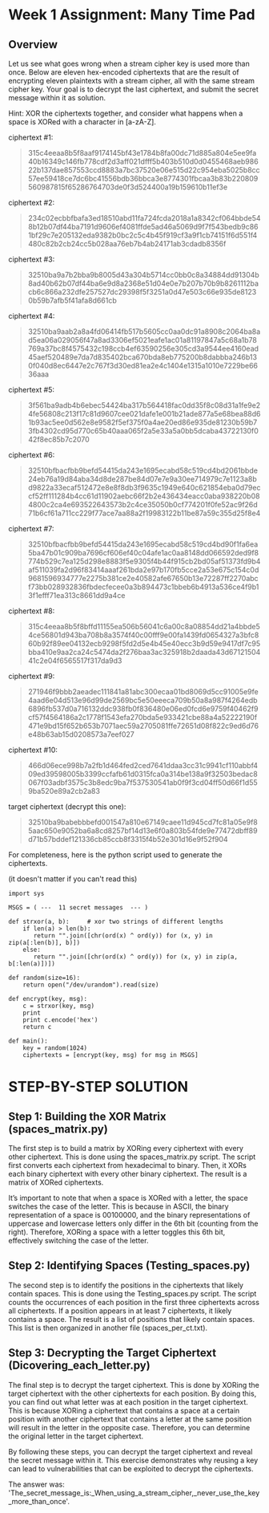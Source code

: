 # Week 1 Assignment: Many Time Pad
## Overview
Let us see what goes wrong when a stream cipher key is used more than once. Below are eleven hex-encoded ciphertexts that are the result of encrypting eleven plaintexts with a stream cipher, all with the same stream cipher key. Your goal is to decrypt the last ciphertext, and submit the secret message within it as solution.

Hint: XOR the ciphertexts together, and consider what happens when a space is XORed with a character in [a-zA-Z].

ciphertext #1:

> 315c4eeaa8b5f8aaf9174145bf43e1784b8fa00dc71d885a804e5ee9fa40b16349c146fb778cdf2d3aff021dfff5b403b510d0d0455468aeb98622b137dae857553ccd8883a7bc37520e06e515d22c954eba5025b8cc57ee59418ce7dc6bc41556bdb36bbca3e8774301fbcaa3b83b220809560987815f65286764703de0f3d524400a19b159610b11ef3e

ciphertext #2:

> 234c02ecbbfbafa3ed18510abd11fa724fcda2018a1a8342cf064bbde548b12b07df44ba7191d9606ef4081ffde5ad46a5069d9f7f543bedb9c861bf29c7e205132eda9382b0bc2c5c4b45f919cf3a9f1cb74151f6d551f4480c82b2cb24cc5b028aa76eb7b4ab24171ab3cdadb8356f

ciphertext #3:

> 32510ba9a7b2bba9b8005d43a304b5714cc0bb0c8a34884dd91304b8ad40b62b07df44ba6e9d8a2368e51d04e0e7b207b70b9b8261112bacb6c866a232dfe257527dc29398f5f3251a0d47e503c66e935de81230b59b7afb5f41afa8d661cb

ciphertext #4:

> 32510ba9aab2a8a4fd06414fb517b5605cc0aa0dc91a8908c2064ba8ad5ea06a029056f47a8ad3306ef5021eafe1ac01a81197847a5c68a1b78769a37bc8f4575432c198ccb4ef63590256e305cd3a9544ee4160ead45aef520489e7da7d835402bca670bda8eb775200b8dabbba246b130f040d8ec6447e2c767f3d30ed81ea2e4c1404e1315a1010e7229be6636aaa

ciphertext #5:

> 3f561ba9adb4b6ebec54424ba317b564418fac0dd35f8c08d31a1fe9e24fe56808c213f17c81d9607cee021dafe1e001b21ade877a5e68bea88d61b93ac5ee0d562e8e9582f5ef375f0a4ae20ed86e935de81230b59b73fb4302cd95d770c65b40aaa065f2a5e33a5a0bb5dcaba43722130f042f8ec85b7c2070

ciphertext #6:

> 32510bfbacfbb9befd54415da243e1695ecabd58c519cd4bd2061bbde24eb76a19d84aba34d8de287be84d07e7e9a30ee714979c7e1123a8bd9822a33ecaf512472e8e8f8db3f9635c1949e640c621854eba0d79eccf52ff111284b4cc61d11902aebc66f2b2e436434eacc0aba938220b084800c2ca4e693522643573b2c4ce35050b0cf774201f0fe52ac9f26d71b6cf61a711cc229f77ace7aa88a2f19983122b11be87a59c355d25f8e4

ciphertext #7:

> 32510bfbacfbb9befd54415da243e1695ecabd58c519cd4bd90f1fa6ea5ba47b01c909ba7696cf606ef40c04afe1ac0aa8148dd066592ded9f8774b529c7ea125d298e8883f5e9305f4b44f915cb2bd05af51373fd9b4af511039fa2d96f83414aaaf261bda2e97b170fb5cce2a53e675c154c0d9681596934777e2275b381ce2e40582afe67650b13e72287ff2270abcf73bb028932836fbdecfecee0a3b894473c1bbeb6b4913a536ce4f9b13f1efff71ea313c8661dd9a4ce

ciphertext #8:

> 315c4eeaa8b5f8bffd11155ea506b56041c6a00c8a08854dd21a4bbde54ce56801d943ba708b8a3574f40c00fff9e00fa1439fd0654327a3bfc860b92f89ee04132ecb9298f5fd2d5e4b45e40ecc3b9d59e9417df7c95bba410e9aa2ca24c5474da2f276baa3ac325918b2daada43d6712150441c2e04f6565517f317da9d3

ciphertext #9:

> 271946f9bbb2aeadec111841a81abc300ecaa01bd8069d5cc91005e9fe4aad6e04d513e96d99de2569bc5e50eeeca709b50a8a987f4264edb6896fb537d0a716132ddc938fb0f836480e06ed0fcd6e9759f40462f9cf57f4564186a2c1778f1543efa270bda5e933421cbe88a4a52222190f471e9bd15f652b653b7071aec59a2705081ffe72651d08f822c9ed6d76e48b63ab15d0208573a7eef027

ciphertext #10:

> 466d06ece998b7a2fb1d464fed2ced7641ddaa3cc31c9941cf110abbf409ed39598005b3399ccfafb61d0315fca0a314be138a9f32503bedac8067f03adbf3575c3b8edc9ba7f537530541ab0f9f3cd04ff50d66f1d559ba520e89a2cb2a83

target ciphertext (decrypt this one):

> 32510ba9babebbbefd001547a810e67149caee11d945cd7fc81a05e9f85aac650e9052ba6a8cd8257bf14d13e6f0a803b54fde9e77472dbff89d71b57bddef121336cb85ccb8f3315f4b52e301d16e9f52f904

For completeness, here is the python script used to generate the ciphertexts.

(it doesn't matter if you can't read this)

	import sys
	
	MSGS = ( ---  11 secret messages  --- )
	
	def strxor(a, b):     # xor two strings of different lengths
	    if len(a) > len(b):
	       return "".join([chr(ord(x) ^ ord(y)) for (x, y) in zip(a[:len(b)], b)])
	    else:
	       return "".join([chr(ord(x) ^ ord(y)) for (x, y) in zip(a, b[:len(a)])])
	
	def random(size=16):
	    return open("/dev/urandom").read(size)
	
	def encrypt(key, msg):
	    c = strxor(key, msg)
	    print
	    print c.encode('hex')
	    return c
	
	def main():
	    key = random(1024)
	    ciphertexts = [encrypt(key, msg) for msg in MSGS]

# STEP-BY-STEP SOLUTION

## Step 1: Building the XOR Matrix (spaces_matrix.py)

The first step is to build a matrix by XORing every ciphertext with every other ciphertext. This is done using the spaces_matrix.py script. The script first converts each ciphertext from hexadecimal to binary. Then, it XORs each binary ciphertext with every other binary ciphertext. The result is a matrix of XORed ciphertexts.

It’s important to note that when a space is XORed with a letter, the space switches the case of the letter. This is because in ASCII, the binary representation of a space is 00100000, and the binary representations of uppercase and lowercase letters only differ in the 6th bit (counting from the right). Therefore, XORing a space with a letter toggles this 6th bit, effectively switching the case of the letter.

## Step 2: Identifying Spaces (Testing_spaces.py)

The second step is to identify the positions in the ciphertexts that likely contain spaces. This is done using the Testing_spaces.py script. The script counts the occurrences of each position in the first three ciphertexts across all ciphertexts. If a position appears in at least 7 ciphertexts, it likely contains a space. The result is a list of positions that likely contain spaces. This list is then organized in another file (spaces_per_ct.txt).

## Step 3: Decrypting the Target Ciphertext (Dicovering_each_letter.py)

The final step is to decrypt the target ciphertext. This is done by XORing the target ciphertext with the other ciphertexts for each position. By doing this, you can find out what letter was at each position in the target ciphertext. This is because XORing a ciphertext that contains a space at a certain position with another ciphertext that contains a letter at the same position will result in the letter in the opposite case. Therefore, you can determine the original letter in the target ciphertext.

By following these steps, you can decrypt the target ciphertext and reveal the secret message within it. This exercise demonstrates why reusing a key can lead to vulnerabilities that can be exploited to decrypt the ciphertexts.

The answer was: 'The_secret_message_is:_When_using_a_stream_cipher,_never_use_the_key_more_than_once'.
